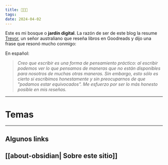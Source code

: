 ```yaml
---
title: 🌳🌳🌳
tags: 
date: 2024-04-02
---
```


Este es mi bosque o **jardín digital**. La razón de ser de este blog la resume [Trevor](https://www.goodreads.com/user/show/175635-trevor), un señor australiano que reseña libros en Goodreads y dijo una frase que resonó mucho conmigo:

En español:

> *Creo que escribir es una forma de pensamiento práctico: al escribir podemos ver lo que pensamos de maneras que no están disponibles para nosotros de muchas otras maneras. Sin embargo, esto sólo es cierto si escribimos honestamente y sin preocuparnos de que "podamos estar equivocados". Me esfuerzo por ser lo más honesto posible en mis reseñas.*


---

# Temas



---


## Algunos links

## [[about-obsidian| Sobre este sitio]]

<!-- <img src="https://i.etsystatic.com/8412806/r/il/5aad27/2074906857/il_794xN.2074906857_qdso.jpg"> -->





